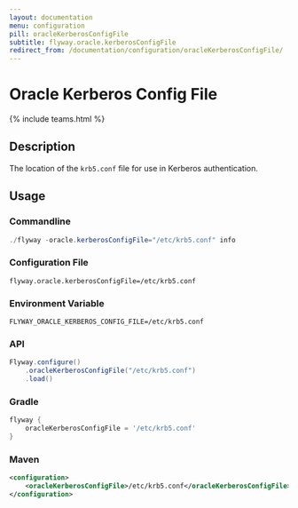 ```yaml
---
layout: documentation
menu: configuration
pill: oracleKerberosConfigFile
subtitle: flyway.oracle.kerberosConfigFile
redirect_from: /documentation/configuration/oracleKerberosConfigFile/
---
```


# Oracle Kerberos Config File
{% include teams.html %}

## Description
The location of the `krb5.conf` file for use in Kerberos authentication.

## Usage

### Commandline
```powershell
./flyway -oracle.kerberosConfigFile="/etc/krb5.conf" info
```

### Configuration File
```properties
flyway.oracle.kerberosConfigFile=/etc/krb5.conf
```

### Environment Variable
```properties
FLYWAY_ORACLE_KERBEROS_CONFIG_FILE=/etc/krb5.conf
```

### API
```java
Flyway.configure()
    .oracleKerberosConfigFile("/etc/krb5.conf")
    .load()
```

### Gradle
```groovy
flyway {
    oracleKerberosConfigFile = '/etc/krb5.conf'
}
```

### Maven
```xml
<configuration>
    <oracleKerberosConfigFile>/etc/krb5.conf</oracleKerberosConfigFile>
</configuration>
```
